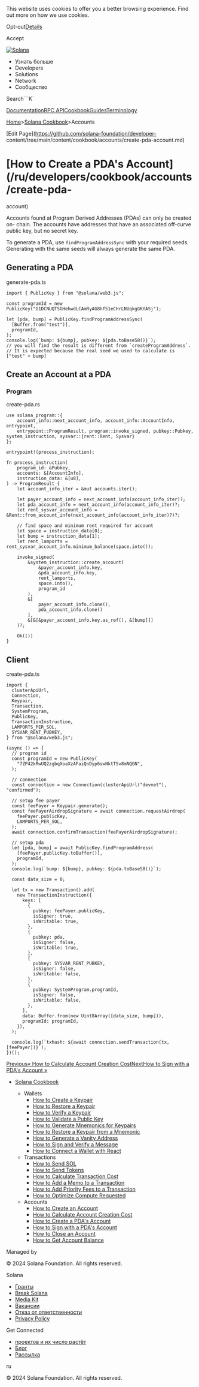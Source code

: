This website uses cookies to offer you a better browsing experience. Find out
more on how we use cookies.

Opt-out[Details](/ru/privacy-policy#collection-of-information)

Accept

[![Solana](/_next/static/media/logotype-dark.f79d530d.svg)](/ru)

  * Узнать больше
  * Developers
  * Solutions
  * Network
  * Сообщество

Search```K`

[Documentation](/ru/docs)[RPC
API](/ru/docs/rpc)[Cookbook](/ru/developers/cookbook)[Guides](/ru/developers/guides)[Terminology](/ru/docs/terminology)

[Home](/ru)>[Solana Cookbook](/ru/developers/cookbook)>Accounts

[Edit Page](https://github.com/solana-foundation/developer-
content/tree/main/content/cookbook/accounts/create-pda-account.md)

# [How to Create a PDA's Account](/ru/developers/cookbook/accounts/create-pda-
account)

Accounts found at Program Derived Addresses (PDAs) can only be created on-
chain. The accounts have addresses that have an associated off-curve public
key, but no secret key.

To generate a PDA, use `findProgramAddressSync` with your required seeds.
Generating with the same seeds will always generate the same PDA.

## Generating a PDA #

generate-pda.ts

    
    
    import { PublicKey } from "@solana/web3.js";
     
    const programId = new PublicKey("G1DCNUQTSGHehwdLCAmRyAG8hf51eCHrLNUqkgGKYASj");
     
    let [pda, bump] = PublicKey.findProgramAddressSync(
      [Buffer.from("test")],
      programId,
    );
    console.log(`bump: ${bump}, pubkey: ${pda.toBase58()}`);
    // you will find the result is different from `createProgramAddress`.
    // It is expected because the real seed we used to calculate is ["test" + bump]

## Create an Account at a PDA #

### Program #

create-pda.rs

    
    
    use solana_program::{
        account_info::next_account_info, account_info::AccountInfo, entrypoint,
        entrypoint::ProgramResult, program::invoke_signed, pubkey::Pubkey, system_instruction, sysvar::{rent::Rent, Sysvar}
    };
     
    entrypoint!(process_instruction);
     
    fn process_instruction(
        program_id: &Pubkey,
        accounts: &[AccountInfo],
        instruction_data: &[u8],
    ) -> ProgramResult {
        let account_info_iter = &mut accounts.iter();
     
        let payer_account_info = next_account_info(account_info_iter)?;
        let pda_account_info = next_account_info(account_info_iter)?;
        let rent_sysvar_account_info = &Rent::from_account_info(next_account_info(account_info_iter)?)?;
     
        // find space and minimum rent required for account
        let space = instruction_data[0];
        let bump = instruction_data[1];
        let rent_lamports = rent_sysvar_account_info.minimum_balance(space.into());
     
        invoke_signed(
            &system_instruction::create_account(
                &payer_account_info.key,
                &pda_account_info.key,
                rent_lamports,
                space.into(),
                program_id
            ),
            &[
                payer_account_info.clone(),
                pda_account_info.clone()
            ],
            &[&[&payer_account_info.key.as_ref(), &[bump]]]
        )?;
     
        Ok(())
    }

## Client #

create-pda.ts

    
    
    import {
      clusterApiUrl,
      Connection,
      Keypair,
      Transaction,
      SystemProgram,
      PublicKey,
      TransactionInstruction,
      LAMPORTS_PER_SOL,
      SYSVAR_RENT_PUBKEY,
    } from "@solana/web3.js";
     
    (async () => {
      // program id
      const programId = new PublicKey(
        "7ZP42kRwUQ2zgbqXoaXzAFaiQnDyp6swNktTSv8mNQGN",
      );
     
      // connection
      const connection = new Connection(clusterApiUrl("devnet"), "confirmed");
     
      // setup fee payer
      const feePayer = Keypair.generate();
      const feePayerAirdropSignature = await connection.requestAirdrop(
        feePayer.publicKey,
        LAMPORTS_PER_SOL,
      );
      await connection.confirmTransaction(feePayerAirdropSignature);
     
      // setup pda
      let [pda, bump] = await PublicKey.findProgramAddress(
        [feePayer.publicKey.toBuffer()],
        programId,
      );
      console.log(`bump: ${bump}, pubkey: ${pda.toBase58()}`);
     
      const data_size = 0;
     
      let tx = new Transaction().add(
        new TransactionInstruction({
          keys: [
            {
              pubkey: feePayer.publicKey,
              isSigner: true,
              isWritable: true,
            },
            {
              pubkey: pda,
              isSigner: false,
              isWritable: true,
            },
            {
              pubkey: SYSVAR_RENT_PUBKEY,
              isSigner: false,
              isWritable: false,
            },
            {
              pubkey: SystemProgram.programId,
              isSigner: false,
              isWritable: false,
            },
          ],
          data: Buffer.from(new Uint8Array([data_size, bump])),
          programId: programId,
        }),
      );
     
      console.log(`txhash: ${await connection.sendTransaction(tx, [feePayer])}`);
    })();

[Previous« How to Calculate Account Creation
Cost](/ru/developers/cookbook/accounts/calculate-rent)[NextHow to Sign with a
PDA's Account »](/ru/developers/cookbook/accounts/sign-with-pda)

  * [Solana Cookbook](/ru/developers/cookbook)

    * Wallets
      * [How to Create a Keypair](/ru/developers/cookbook/wallets/create-keypair)
      * [How to Restore a Keypair](/ru/developers/cookbook/wallets/restore-keypair)
      * [How to Verify a Keypair](/ru/developers/cookbook/wallets/verify-keypair)
      * [How to Validate a Public Key](/ru/developers/cookbook/wallets/check-publickey)
      * [How to Generate Mnemonics for Keypairs](/ru/developers/cookbook/wallets/generate-mnemonic)
      * [How to Restore a Keypair from a Mnemonic](/ru/developers/cookbook/wallets/restore-from-mnemonic)
      * [How to Generate a Vanity Address](/ru/developers/cookbook/wallets/generate-vanity-address)
      * [How to Sign and Verify a Message](/ru/developers/cookbook/wallets/sign-message)
      * [How to Connect a Wallet with React](/ru/developers/cookbook/wallets/connect-wallet-react)
    * Transactions
      * [How to Send SOL](/ru/developers/cookbook/transactions/send-sol)
      * [How to Send Tokens](/ru/developers/cookbook/transactions/send-tokens)
      * [How to Calculate Transaction Cost](/ru/developers/cookbook/transactions/calculate-cost)
      * [How to Add a Memo to a Transaction](/ru/developers/cookbook/transactions/add-memo)
      * [How to Add Priority Fees to a Transaction](/ru/developers/cookbook/transactions/add-priority-fees)
      * [How to Optimize Compute Requested](/ru/developers/cookbook/transactions/optimize-compute)
    * Accounts
      * [How to Create an Account](/ru/developers/cookbook/accounts/create-account)
      * [How to Calculate Account Creation Cost](/ru/developers/cookbook/accounts/calculate-rent)
      * [How to Create a PDA's Account](/ru/developers/cookbook/accounts/create-pda-account)
      * [How to Sign with a PDA's Account](/ru/developers/cookbook/accounts/sign-with-pda)
      * [How to Close an Account](/ru/developers/cookbook/accounts/close-account)
      * [How to Get Account Balance](/ru/developers/cookbook/accounts/get-account-balance)

Managed by

[](/ru)

[](/youtube)[](/twitter)[](/discord)[](/reddit)[](/github)[](/telegram)

© 2024 Solana Foundation. All rights reserved.

Solana

  * [Гранты](https://solana.org/grants)
  * [Break Solana](https://break.solana.com/)
  * [Media Kit](/ru/branding)
  * [Вакансии](https://jobs.solana.com/)
  * [Отказ от ответственности](/ru/tos)
  * [Privacy Policy](/ru/privacy-policy)

Get Connected

  * [проектов и их число растёт](/ru/ecosystem)
  * [Блог](/ru/news)
  * [Рассылка](/ru/newsletter)

ru

© 2024 Solana Foundation. All rights reserved.

